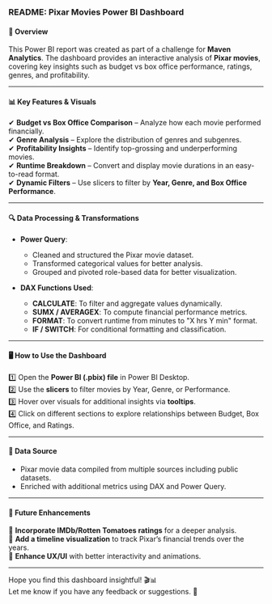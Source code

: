 ### **README: Pixar Movies Power BI Dashboard**  

#### **📌 Overview**  
This Power BI report was created as part of a challenge for **Maven Analytics**. The dashboard provides an interactive analysis of **Pixar movies**, covering key insights such as budget vs box office performance, ratings, genres, and profitability.  

---

#### **📊 Key Features & Visuals**  
✔ **Budget vs Box Office Comparison** – Analyze how each movie performed financially.  
✔ **Genre Analysis** – Explore the distribution of genres and subgenres.  
✔ **Profitability Insights** – Identify top-grossing and underperforming movies.  
✔ **Runtime Breakdown** – Convert and display movie durations in an easy-to-read format.  
✔ **Dynamic Filters** – Use slicers to filter by **Year, Genre, and Box Office Performance**.  

---

#### **🔍 Data Processing & Transformations**  
- **Power Query**:  
  - Cleaned and structured the Pixar movie dataset.  
  - Transformed categorical values for better analysis.  
  - Grouped and pivoted role-based data for better visualization.  

- **DAX Functions Used**:  
  - **CALCULATE**: To filter and aggregate values dynamically.  
  - **SUMX / AVERAGEX**: To compute financial performance metrics.  
  - **FORMAT**: To convert runtime from minutes to "X hrs Y min" format.  
  - **IF / SWITCH**: For conditional formatting and classification.  

---

#### **🖥️ How to Use the Dashboard**  
1️⃣ Open the **Power BI (.pbix) file** in Power BI Desktop.  
2️⃣ Use the **slicers** to filter movies by Year, Genre, or Performance.  
3️⃣ Hover over visuals for additional insights via **tooltips**.  
4️⃣ Click on different sections to explore relationships between Budget, Box Office, and Ratings.  

---

#### **📂 Data Source**  
- Pixar movie data compiled from multiple sources including public datasets.  
- Enriched with additional metrics using DAX and Power Query.  

---

#### **🚀 Future Enhancements**  
🔹 **Incorporate IMDb/Rotten Tomatoes ratings** for a deeper analysis.  
🔹 **Add a timeline visualization** to track Pixar’s financial trends over the years.  
🔹 **Enhance UX/UI** with better interactivity and animations.  

---

Hope you find this dashboard insightful! 🎬📊  
Let me know if you have any feedback or suggestions. 🚀  
